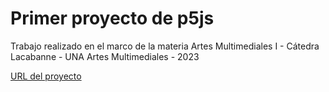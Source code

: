 # Primer proyecto de p5js

Trabajo realizado en el marco de la materia Artes Multimediales I - Cátedra Lacabanne - UNA Artes Multimediales - 2023

[URL del proyecto](https://editor.p5js.org/jarazi/sketches/AvJWDUEqu)
